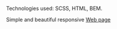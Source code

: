 Technologies used: SCSS, HTML, BEM.

Simple and beautiful responsive [Web page](https://Anton-Liada.github.io/landing-Museum/)

